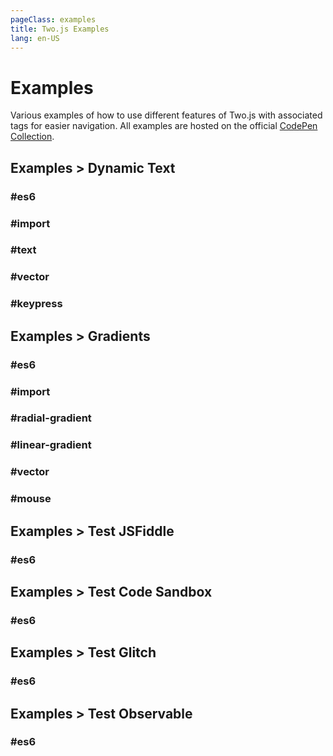 ```yaml
---
pageClass: examples
title: Two.js Examples
lang: en-US
---
```


# Examples

Various examples of how to use different features of Two.js with associated tags for easier navigation. All examples are hosted on the official [CodePen Collection](https://codepen.io/collection/DRdLJk).

<div class="examples-wrapper">
<!-- start example -->
<div class="codepen example">

## Examples > Dynamic Text

<example-thumb link="https://codepen.io/jonobr1/pen/MWvVBdx" alt="Scattered letters with the text, 'Start Typing,' in the center." image="https://shots.codepen.io/username/pen/MWvVBdx-1280.jpg" name="Dynamic Text" />

<div class="tags">

### #es6 <example-tag tag="es6" />

### #import <example-tag tag="import" />

### #text <example-tag tag="text" />

### #vector <example-tag tag="vector" />

### #keypress <example-tag tag="keypress" />

</div> 

</div> 
<!-- end example -->
<!-- start example -->
<div class="codepen example">

## Examples > Gradients

<example-thumb link="https://codepen.io/jonobr1/pen/yLoEEQJ" alt="A red radial gradient superimposed on a linear gradient moving vertically." image="https://shots.codepen.io/username/pen/yLoEEQJ-1280.jpg" name="Gradients" />

<div class="tags">

### #es6 <example-tag tag="es6" />

### #import <example-tag tag="import" />

### #radial-gradient <example-tag tag="radial-gradient" />

### #linear-gradient <example-tag tag="linear-gradient" />

### #vector <example-tag tag="vector" />

### #mouse <example-tag tag="mouse" />

</div> 

</div> 
<!-- end example -->
<!-- start example -->
<div class="codepen example">

## Examples > Test JSFiddle

<example-thumb link="https://jsfiddle.net" alt="testing js fiddle." image="https://shots.codepen.io/username/pen/yLoEEQJ-1280.jpg" name="Test JSFiddle" />

<div class="tags">

### #es6 <example-tag tag="es6" />

</div> 

</div>
<!-- end example -->
<!-- start example -->
<div class="codepen example">

## Examples > Test Code Sandbox

<example-thumb link="https://codesandbox.io" alt="testing code sandbox." image="https://shots.codepen.io/username/pen/yLoEEQJ-1280.jpg" name="Test Code Sandbox" />

<div class="tags">

### #es6 <example-tag tag="es6" />

</div>

</div>
<!-- end example -->
<!-- start example -->
<div class="codepen example"> 

## Examples > Test Glitch

<example-thumb link="https://glitch.com" alt="testing glitch." image="https://shots.codepen.io/username/pen/yLoEEQJ-1280.jpg" name="Test Glitch" />

<div class="tags">

### #es6 <example-tag tag="es6" />

</div> 

</div> 
<!-- end example -->
<!-- start example -->
<div class="codepen example"> 

## Examples > Test Observable

<example-thumb link="https://observablehq.com" alt="testing observable." image="https://shots.codepen.io/username/pen/yLoEEQJ-1280.jpg" name="Test Observable" />

<div class="tags">

### #es6 <example-tag tag="es6" />

</div> 

</div> 
<!-- end example -->

</div> 
